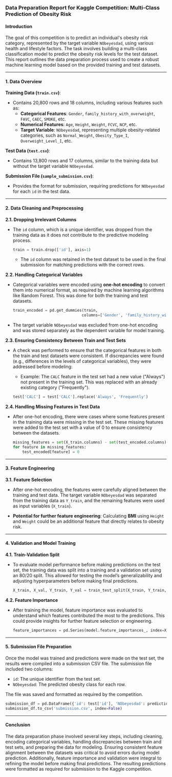 ### Data Preparation Report for Kaggle Competition: Multi-Class Prediction of Obesity Risk

#### **Introduction**
The goal of this competition is to predict an individual's obesity risk category, represented by the target variable `NObeyesdad`, using various health and lifestyle factors. The task involves building a multi-class classification model to predict the obesity risk levels for the test dataset. This report outlines the data preparation process used to create a robust machine learning model based on the provided training and test datasets.

---

#### **1. Data Overview**

**Training Data (`train.csv`)**:
- Contains 20,800 rows and 18 columns, including various features such as:
  - **Categorical Features**: `Gender`, `family_history_with_overweight`, `FAVC`, `CAEC`, `SMOKE`, etc.
  - **Numerical Features**: `Age`, `Height`, `Weight`, `FCVC`, `NCP`, etc.
  - **Target Variable**: `NObeyesdad`, representing multiple obesity-related categories, such as `Normal_Weight`, `Obesity_Type_I`, `Overweight_Level_I`, etc.

**Test Data (`test.csv`)**:
- Contains 13,800 rows and 17 columns, similar to the training data but without the target variable `NObeyesdad`.

**Submission File (`sample_submission.csv`)**:
- Provides the format for submission, requiring predictions for `NObeyesdad` for each `id` in the test data.

---

#### **2. Data Cleaning and Preprocessing**

**2.1. Dropping Irrelevant Columns**
- The `id` column, which is a unique identifier, was dropped from the training data as it does not contribute to the predictive modeling process.

  ```python
  train = train.drop(['id'], axis=1)
  ```

  - The `id` column was retained in the test dataset to be used in the final submission for matching predictions with the correct rows.

**2.2. Handling Categorical Variables**
- Categorical variables were encoded using **one-hot encoding** to convert them into numerical format, as required by machine learning algorithms like Random Forest. This was done for both the training and test datasets.

  ```python
  train_encoded = pd.get_dummies(train, 
                                columns=['Gender', 'family_history_with_overweight', 'FAVC', 'CAEC', 'SMOKE', 'SCC', 'CALC', 'MTRANS'])
  ```

- The target variable `NObeyesdad` was excluded from one-hot encoding and was stored separately as the dependent variable for model training.

**2.3. Ensuring Consistency Between Train and Test Sets**
- A check was performed to ensure that the categorical features in both the train and test datasets were consistent. If discrepancies were found (e.g., differences in the levels of categorical variables), they were addressed before modeling:
  
  - Example: The `CALC` feature in the test set had a new value ("Always") not present in the training set. This was replaced with an already existing category ("Frequently").

  ```python
  test['CALC'] = test['CALC'].replace('Always', 'Frequently')
  ```

**2.4. Handling Missing Features in Test Data**
- After one-hot encoding, there were cases where some features present in the training data were missing in the test set. These missing features were added to the test set with a value of 0 to ensure consistency between the datasets.
  
  ```python
  missing_features = set(X_train.columns) - set(test_encoded.columns)
  for feature in missing_features:
      test_encoded[feature] = 0
  ```

---

#### **3. Feature Engineering**
**3.1. Feature Selection**
- After one-hot encoding, the features were carefully aligned between the training and test data. The target variable `NObeyesdad` was separated from the training data as `Y_train`, and the remaining features were used as input variables (`X_train`).

- **Potential for further feature engineering**: Calculating **BMI** using `Height` and `Weight` could be an additional feature that directly relates to obesity risk.

---

#### **4. Validation and Model Training**
**4.1. Train-Validation Split**
- To evaluate model performance before making predictions on the test set, the training data was split into a training and a validation set using an 80/20 split. This allowed for testing the model’s generalizability and adjusting hyperparameters before making final predictions.

  ```python
  X_train, X_val, Y_train, Y_val = train_test_split(X_train, Y_train, test_size=0.2, random_state=28)
  ```

**4.2. Feature Importance**
- After training the model, feature importance was evaluated to understand which features contributed the most to the predictions. This could provide insights for further feature selection or engineering.

  ```python
  feature_importances = pd.Series(model.feature_importances_, index=X_train.columns)
  ```

---

#### **5. Submission File Preparation**
Once the model was trained and predictions were made on the test set, the results were compiled into a submission CSV file. The submission file included two columns:
- `id`: The unique identifier from the test set.
- `NObeyesdad`: The predicted obesity class for each row.

The file was saved and formatted as required by the competition.

```python
submission_df = pd.DataFrame({'id': test['id'], 'NObeyesdad': predictions})
submission_df.to_csv('submission.csv', index=False)
```

---

#### **Conclusion**
The data preparation phase involved several key steps, including cleaning, encoding categorical variables, handling discrepancies between train and test sets, and preparing the data for modeling. Ensuring consistent feature alignment between the datasets was critical to avoid errors during model prediction. Additionally, feature importance and validation were integral to refining the model before making final predictions. The resulting predictions were formatted as required for submission to the Kaggle competition.

